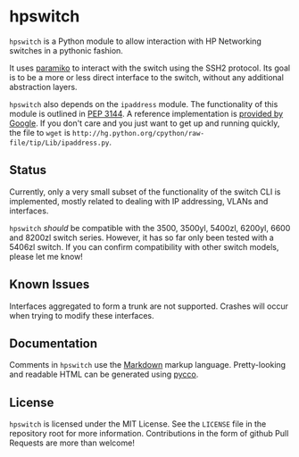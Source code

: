 # hpswitch

`hpswitch` is a Python module to allow interaction with HP Networking switches in a pythonic fashion.

It uses [paramiko](http://www.lag.net/paramiko/) to interact with the switch using the SSH2 protocol. Its goal is to be a more or less direct interface to the switch, without any additional abstraction layers.

`hpswitch` also depends on the `ipaddress` module. The functionality of this module is outlined in [PEP 3144](http://www.python.org/dev/peps/pep-3144/). A reference implementation is [provided by Google](http://code.google.com/p/ipaddr-py). If you don't care and you just want to get up and running quickly, the file to `wget` is `http://hg.python.org/cpython/raw-file/tip/Lib/ipaddress.py`.

## Status

Currently, only a very small subset of the functionality of the switch CLI is implemented, mostly related to dealing with IP addressing, VLANs and interfaces.

`hpswitch` *should* be compatible with the 3500, 3500yl, 5400zl, 6200yl, 6600 and 8200zl switch series. However, it has so far only been tested with a 5406zl switch. If you can confirm compatibility with other switch models, please let me know!

## Known Issues

Interfaces aggregated to form a trunk are not supported. Crashes will occur when trying to modify these interfaces.

## Documentation

Comments in `hpswitch` use the [Markdown](http://daringfireball.net/projects/markdown/) markup language. Pretty-looking and readable HTML can be generated using [pycco](http://fitzgen.github.com/pycco/).

## License

`hpswitch` is licensed under the MIT License. See the `LICENSE` file in the repository root for more information. Contributions in the form of github Pull Requests are more than welcome!

